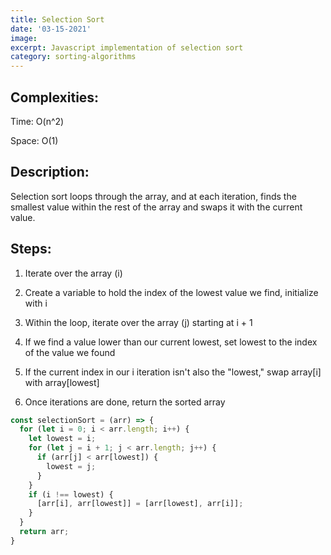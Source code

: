 ```yaml
---
title: Selection Sort
date: '03-15-2021'
image:
excerpt: Javascript implementation of selection sort
category: sorting-algorithms
---
```


## Complexities:
Time: O(n^2)

Space: O(1)

## Description:
Selection sort loops through the array, and at each iteration, finds the smallest value
within the rest of the array and swaps it with the current value.

## Steps:
1. Iterate over the array (i)

2. Create a variable to hold the index of the lowest value we find, initialize with i

3. Within the loop, iterate over the array (j) starting at i + 1

4. If we find a value lower than our current lowest, set lowest to the index of the value we found

5. If the current index in our i iteration isn't also the "lowest," swap array[i] with array[lowest]

6. Once iterations are done, return the sorted array

```js
const selectionSort = (arr) => {
  for (let i = 0; i < arr.length; i++) {
    let lowest = i;
    for (let j = i + 1; j < arr.length; j++) {
      if (arr[j] < arr[lowest]) {
        lowest = j;
      }
    }
    if (i !== lowest) {
      [arr[i], arr[lowest]] = [arr[lowest], arr[i]];
    }
  }
  return arr;
}
```